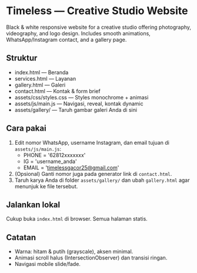 # Timeless — Creative Studio Website

Black & white responsive website for a creative studio offering photography, videography, and logo design. Includes smooth animations, WhatsApp/Instagram contact, and a gallery page.

## Struktur
- index.html — Beranda
- services.html — Layanan
- gallery.html — Galeri
- contact.html — Kontak & form brief
- assets/css/styles.css — Styles monochrome + animasi
- assets/js/main.js — Navigasi, reveal, kontak dynamic
- assets/gallery/ — Taruh gambar galeri Anda di sini

## Cara pakai
1. Edit nomor WhatsApp, username Instagram, dan email tujuan di `assets/js/main.js`:
   - PHONE = '62812xxxxxxx'
   - IG = 'username_anda'
   - EMAIL = 'timelessgacor25@gmail.com'
2. (Opsional) Ganti nomor juga pada generator link di `contact.html`.
3. Taruh karya Anda di folder `assets/gallery/` dan ubah `gallery.html` agar menunjuk ke file tersebut.

## Jalankan lokal
Cukup buka `index.html` di browser. Semua halaman statis.

## Catatan
- Warna: hitam & putih (grayscale), aksen minimal.
- Animasi scroll halus (IntersectionObserver) dan transisi ringan.
- Navigasi mobile slide/fade.
